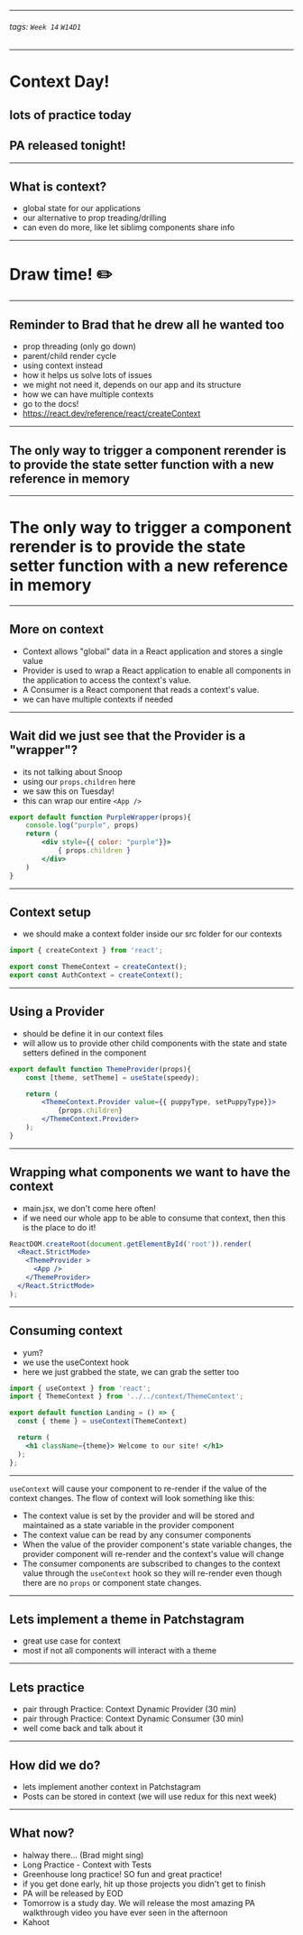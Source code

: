 <style>
    .present {
        text-align: left;
    }
</style>

---

###### tags: `Week 14` `W14D1`

---

# Context Day!
## lots of practice today
## PA released tonight!


---


## What is context?
- global state for our applications
- our alternative to prop treading/drilling
- can even do more, like let siblimg components share info


---

# Draw time! ✏️



---

## Reminder to Brad that he drew all he wanted too

- prop threading (only go down)
- parent/child render cycle
- using context instead
- how it helps us solve lots of issues
- we might not need it, depends on our app and its structure
- how we can have multiple contexts
- go to the docs!
- https://react.dev/reference/react/createContext



---


## The only way to trigger a component rerender is to provide the state setter function with a new reference in memory


---

# The only way to trigger a component rerender is to provide the state setter function with a new reference in memory


---

## More on context

- Context allows "global" data in a React application and stores a single value 
- Provider is used to wrap a React application to enable all components in the application to access the context's value. 
- A Consumer is a React component that reads a context's value.
- we can have multiple contexts if needed


---


## Wait did we just see that the Provider is a "wrapper"?

- its not talking about Snoop
- using our `props.children` here
- we saw this on Tuesday!
- this can wrap our entire `<App />`

```jsx
export default function PurpleWrapper(props){
    console.log("purple", props)
    return (
        <div style={{ color: "purple"}}>
            { props.children }
        </div>
    )
} 
```


---


## Context setup

- we should make a context folder inside our src folder for our contexts


```jsx
import { createContext } from 'react';

export const ThemeContext = createContext();
export const AuthContext = createContext();
```


---

## Using a Provider

- should be define it in our context files
- will allow us to provide other child components with the state and state setters defined in the component

```jsx
export default function ThemeProvider(props){
    const [theme, setTheme] = useState(speedy);

    return (
        <ThemeContext.Provider value={{ puppyType, setPuppyType}}>
            {props.children}
        </ThemeContext.Provider>
    );
}
```


---

## Wrapping what components we want to have the context

- main.jsx, we don't come here often!
- if we need our whole app to be able to consume that context, then this is the place to do it!

```jsx
ReactDOM.createRoot(document.getElementById('root')).render(
  <React.StrictMode>
    <ThemeProvider >
      <App />
    </ThemeProvider>
  </React.StrictMode>
);
```

---

## Consuming context

- yum?
- we use the useContext hook
- here we just grabbed the state, we can grab the setter too
```jsx
import { useContext } from 'react';
import { ThemeContext } from '../../context/ThemeContext';

export default function Landing = () => {
  const { theme } = useContext(ThemeContext)

  return (
    <h1 className={theme}> Welcome to our site! </h1>
  );
};

```

---



`useContext` will cause your component to re-render if the value of the
context changes. The flow of context will look something like this:

* The context value is set by the provider and will be stored and maintained as a state variable in the provider component
* The context value can be read by any consumer components
* When the value of the provider component's state variable changes, the
  provider component will re-render and the context's value will change
* The consumer components are subscribed to changes to the context value through the `useContext` hook so they will re-render even though there are no `props`  or component state changes.


---


## Lets implement a theme in Patchstagram

- great use case for context
- most if not all components will interact with a theme

---


## Lets practice

- pair through Practice: Context Dynamic Provider (30 min)
- pair through Practice: Context Dynamic Consumer (30 min)
- well come back and talk about it


---




## How did we do?
- lets implement another context in Patchstagram
- Posts can be stored in context (we will use redux for this next week)


---


## What now?
 - halway there... (Brad might sing)
 - Long Practice - Context with Tests
 - Greenhouse long practice! SO fun and great practice!
 - if you get done early, hit up those projects you didn't get to finish
 - PA will be released by EOD
 - Tomorrow is a study day. We will release the most amazing PA walkthrough video you have ever seen in the afternoon
 - Kahoot





